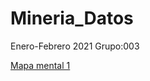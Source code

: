 # Mineria_Datos
Enero-Febrero 2021
Grupo:003

[Mapa mental 1](https://github.com/jeniferdeleon1860533/Mineria_Datos/blob/main/MapaMental_1_1860533.pdf)
